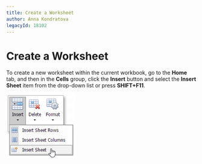 ```yaml
---
title: Create a Worksheet
author: Anna Kondratova
legacyId: 18102
---
```

# Create a Worksheet
To create a new worksheet within the current workbook, go to the **Home** tab, and then in the **Cells** group, click the **Insert** button and select the **Insert Sheet** item from the drop-down list or press **SHIFT+F11**.

![EUD_ASPxSpreadsheet_CreateWorksheet](../../../images/img26105.png)